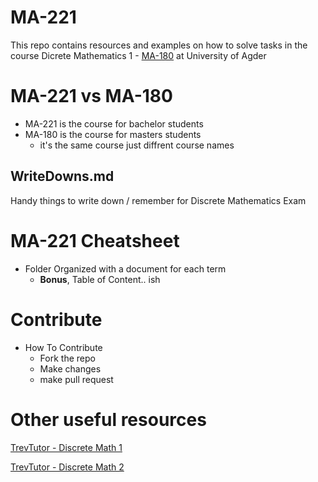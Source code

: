 # MA-221
This repo contains resources and examples on how to solve tasks in the course Dicrete Mathematics 1 - [MA-180](https://www.uia.no/studieplaner/topic/MA-180-G) at University of Agder

# MA-221 vs MA-180
* MA-221 is the course for bachelor students
* MA-180 is the course for masters students
	* it's the same course just diffrent course names

## WriteDowns.md
Handy things to write down / remember for Discrete Mathematics Exam
    
# MA-221 Cheatsheet
* Folder Organized with a document for each term
	* **Bonus**, Table of Content.. ish	

# Contribute
* How To Contribute
    * Fork the repo
    * Make changes
    * make pull request
	
# Other useful resources
[TrevTutor - Discrete Math 1](https://www.youtube.com/watch?v=tyDKR4FG3Yw&list=PLDDGPdw7e6Ag1EIznZ-m-qXu4XX3A0cIz)

[TrevTutor - Discrete Math 2](https://www.youtube.com/watch?v=DBugSTeX1zw&list=PLDDGPdw7e6Aj0amDsYInT_8p6xTSTGEi2)
